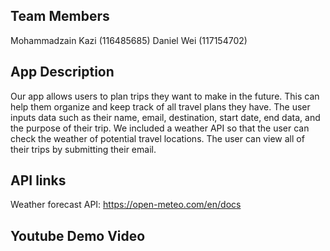 ## Team Members 

Mohammadzain Kazi (116485685)
Daniel Wei (117154702)

## App Description

Our app allows users to plan trips they want to make in the future. This can help them
organize and keep track of all travel plans they have. The user inputs data
such as their name, email, destination, start date, end data, and the purpose of their trip.
We included a weather API so that the user can check the weather of potential travel locations.
The user can view all of their trips by submitting their email. 

## API links
Weather forecast API:
https://open-meteo.com/en/docs

## Youtube Demo Video

